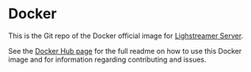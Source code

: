 # Docker
This is the Git repo of the Docker official image for [Lighstreamer Server](https://www.lightstreamer.com). 

See the [Docker Hub page](http://hub.docker.com/_/lightstreamer) for the full readme on how to use this Docker image and for information regarding contributing and issues.

